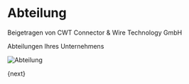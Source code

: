 <!-- add-breadcrumbs -->
# Abteilung
<span class="text-muted contributed-by">Beigetragen von CWT Connector & Wire Technology GmbH</span>

Abteilungen Ihres Unternehmens

<img class="screenshot" alt="Abteilung" src="{{docs_base_url}}/assets/img/human-resources/department.png">

{next}
